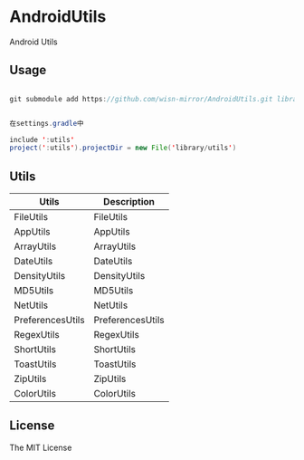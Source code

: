 # AndroidUtils

Android Utils

## Usage

```java

git submodule add https://github.com/wisn-mirror/AndroidUtils.git library/utils


在settings.gradle中

include ':utils'
project(':utils').projectDir = new File('library/utils')
```

## Utils

Utils  | Description |
----------|-------------|
FileUtils | FileUtils |
AppUtils | AppUtils |
ArrayUtils | ArrayUtils |
DateUtils | DateUtils |
DensityUtils | DensityUtils |
MD5Utils | MD5Utils |
NetUtils | NetUtils |
PreferencesUtils | PreferencesUtils |
RegexUtils | RegexUtils |
ShortUtils | ShortUtils |
ToastUtils | ToastUtils |
ZipUtils | ZipUtils |
ColorUtils | ColorUtils |


## License

The MIT License
